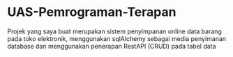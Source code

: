 # UAS-Pemrograman-Terapan
Projek yang saya buat merupakan sistem penyimpanan online data barang pada toko elektronik, menggunakan sqlAlchemy sebagai media penyimanan database dan menggunakan penerapan RestAPI (CRUD) pada tabel data
